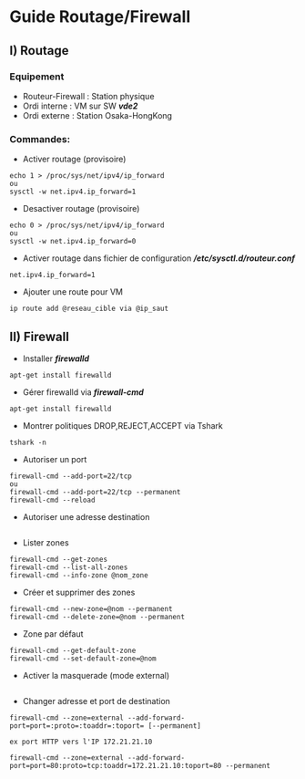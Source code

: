 # Guide Routage/Firewall

## I) Routage
### Equipement 
* Routeur-Firewall : Station physique
* Ordi interne : VM sur SW ***vde2***
* Ordi externe : Station Osaka-HongKong

### Commandes:
* Activer routage (provisoire)
```
echo 1 > /proc/sys/net/ipv4/ip_forward
ou
sysctl -w net.ipv4.ip_forward=1
```
* Desactiver routage (provisoire)
```
echo 0 > /proc/sys/net/ipv4/ip_forward
ou
sysctl -w net.ipv4.ip_forward=0
```
* Activer routage dans fichier de configuration ***/etc/sysctl.d/routeur.conf***
```
net.ipv4.ip_forward=1
```
* Ajouter une route pour VM
```
ip route add @reseau_cible via @ip_saut
```


## II) Firewall
* Installer ***firewalld***
```
apt-get install firewalld
```
* Gérer firewalld via ***firewall-cmd***
```
apt-get install firewalld
```
* Montrer politiques DROP,REJECT,ACCEPT via Tshark
```
tshark -n
```
* Autoriser un port
```
firewall-cmd --add-port=22/tcp
ou
firewall-cmd --add-port=22/tcp --permanent
firewall-cmd --reload
```
* Autoriser une adresse destination
```
```
* Lister zones 
```
firewall-cmd --get-zones
firewall-cmd --list-all-zones
firewall-cmd --info-zone @nom_zone
```
* Créer et supprimer des zones
```
firewall-cmd --new-zone=@nom --permanent
firewall-cmd --delete-zone=@nom --permanent
```
* Zone par défaut 
```
firewall-cmd --get-default-zone
firewall-cmd --set-default-zone=@nom
```
* Activer la masquerade (mode external)
```
```
* Changer adresse et port de destination
```
firewall-cmd --zone=external --add-forward-port=port=:proto=:toaddr=:toport= [--permanent]

ex port HTTP vers l'IP 172.21.21.10

firewall-cmd --zone=external --add-forward-port=port=80:proto=tcp:toaddr=172.21.21.10:toport=80 --permanent

```